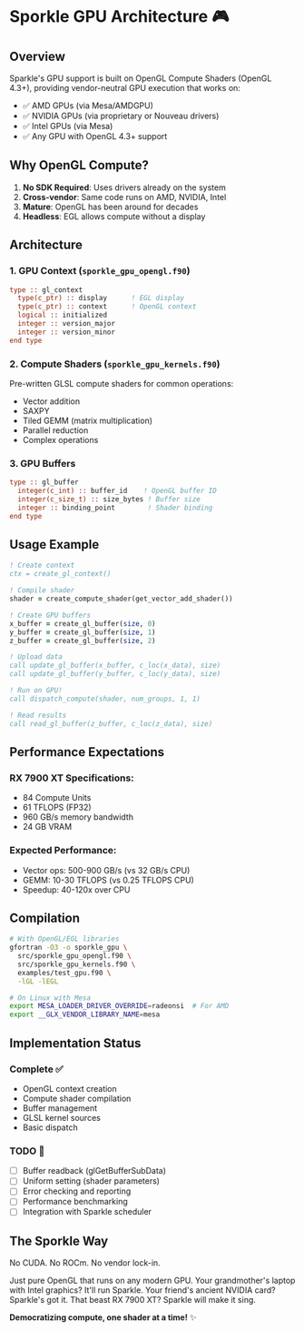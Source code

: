 # Sporkle GPU Architecture 🎮

## Overview

Sparkle's GPU support is built on OpenGL Compute Shaders (OpenGL 4.3+), providing vendor-neutral GPU execution that works on:
- ✅ AMD GPUs (via Mesa/AMDGPU)
- ✅ NVIDIA GPUs (via proprietary or Nouveau drivers)  
- ✅ Intel GPUs (via Mesa)
- ✅ Any GPU with OpenGL 4.3+ support

## Why OpenGL Compute?

1. **No SDK Required**: Uses drivers already on the system
2. **Cross-vendor**: Same code runs on AMD, NVIDIA, Intel
3. **Mature**: OpenGL has been around for decades
4. **Headless**: EGL allows compute without a display

## Architecture

### 1. GPU Context (`sporkle_gpu_opengl.f90`)
```fortran
type :: gl_context
  type(c_ptr) :: display      ! EGL display
  type(c_ptr) :: context      ! OpenGL context
  logical :: initialized
  integer :: version_major
  integer :: version_minor
end type
```

### 2. Compute Shaders (`sporkle_gpu_kernels.f90`)
Pre-written GLSL compute shaders for common operations:
- Vector addition
- SAXPY
- Tiled GEMM (matrix multiplication)
- Parallel reduction
- Complex operations

### 3. GPU Buffers
```fortran
type :: gl_buffer
  integer(c_int) :: buffer_id    ! OpenGL buffer ID
  integer(c_size_t) :: size_bytes ! Buffer size
  integer :: binding_point        ! Shader binding
end type
```

## Usage Example

```fortran
! Create context
ctx = create_gl_context()

! Compile shader
shader = create_compute_shader(get_vector_add_shader())

! Create GPU buffers
x_buffer = create_gl_buffer(size, 0)
y_buffer = create_gl_buffer(size, 1)
z_buffer = create_gl_buffer(size, 2)

! Upload data
call update_gl_buffer(x_buffer, c_loc(x_data), size)
call update_gl_buffer(y_buffer, c_loc(y_data), size)

! Run on GPU!
call dispatch_compute(shader, num_groups, 1, 1)

! Read results
call read_gl_buffer(z_buffer, c_loc(z_data), size)
```

## Performance Expectations

### RX 7900 XT Specifications:
- 84 Compute Units
- 61 TFLOPS (FP32)
- 960 GB/s memory bandwidth
- 24 GB VRAM

### Expected Performance:
- Vector ops: 500-900 GB/s (vs 32 GB/s CPU)
- GEMM: 10-30 TFLOPS (vs 0.25 TFLOPS CPU)
- Speedup: 40-120x over CPU

## Compilation

```bash
# With OpenGL/EGL libraries
gfortran -O3 -o sporkle_gpu \
  src/sporkle_gpu_opengl.f90 \
  src/sporkle_gpu_kernels.f90 \
  examples/test_gpu.f90 \
  -lGL -lEGL

# On Linux with Mesa
export MESA_LOADER_DRIVER_OVERRIDE=radeonsi  # For AMD
export __GLX_VENDOR_LIBRARY_NAME=mesa
```

## Implementation Status

### Complete ✅
- OpenGL context creation
- Compute shader compilation
- Buffer management
- GLSL kernel sources
- Basic dispatch

### TODO 🔨
- [ ] Buffer readback (glGetBufferSubData)
- [ ] Uniform setting (shader parameters)
- [ ] Error checking and reporting
- [ ] Performance benchmarking
- [ ] Integration with Sparkle scheduler

## The Sporkle Way

No CUDA. No ROCm. No vendor lock-in.

Just pure OpenGL that runs on any modern GPU. Your grandmother's laptop with Intel graphics? It'll run Sparkle. Your friend's ancient NVIDIA card? Sparkle's got it. That beast RX 7900 XT? Sparkle will make it sing.

**Democratizing compute, one shader at a time!** ✨